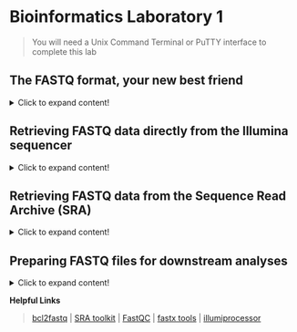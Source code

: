 # Bioinformatics Laboratory 1
>You will need a Unix Command Terminal or PuTTY interface to complete this lab
## The FASTQ format, your new best friend

<details>
  <summary>Click to expand content!</summary>

>NGS files can be rather large and most phylogenetics and populations genetics software packages import Illumina data as FASTQ files. The individual sequences in a FASTQ file are called 'reads'. There can be millions of reads in a single FASTQ file. 

Each DNA sequence in a FASTQ file looks like this: 
```
@M01811:34:000000000-ACGFH:1:1101:10492:1210 1:N:0:15
ACTTGTATTAAGACTAATGTTCATTATTACCCCAACTTCTTTTGAAGCTGGCAAAATTTCAAAAATTATAACACACTCAGAAACTATTTTAATTGCAAAGATGGTTCTGAGAGGCTGCCTTAAATGCAGAGATCTAGCTATCTTTCTTTCTCCCCTCTCTAGGGATTCTTCAGAAGGAGTCAGCAGAACAATGCCTCATATTCCTGCCCAAGGCAGAGAAACTGTTTAATTGACAGAACCAACAGAAATCGCTGCCAACACTGCCGTCTGCAGAAGTGTCTTGCCCTAGGAATGTCTCGAGATGG
+
CCCCCGGGFGGFGGGGGGGCFGGGGGGGGGGGGGGGGGGGGGGDGFGGGGGGGGGGGFGGCFGFGE<EAFGGGGGDFFGFG<FGGFFFGGGGGFFGGGGGGGGFAFFCFGGGGDCGGGGCDFFGGGFC,FFGAF9FFGGGGGGGGGGGGGFGG?FFGGGGGGGGGGGGFGGFFEGF@>EFGGGGGGFGGGGGDG?;DDEFGGGGFGG,@FGFFGG>FGGFGGFG?DGGGFGGFGGGGGGGGFFFFFCFFFDFFFFFFFFFFFFFFFFFFD6@;CFFF=CEEFEFF303,()1;;EECF4)62=A3
```  
The first line provides information from the sequencer (flow cell), the second the inferred DNA sequence, the third a standard +, and the fourth the Phred quality score (Q score). 

Phred Quality Score | Probability of Incorrect Base Call  | Base Call Accuracy
------------ | -------------  | -------------
10 | 1 in 10 | 90%
20 | 1 in 100  | 99%
30 | 1 in 1,000  | 99.9%
40 | 1 in 10,000  | 99.99%
50 | 1 in 100,000  | 99.999%
  
>Note: Depending on the FASTQ file, we will need to figure out what kind of Q-scores we are dealing with. Older Illumina machines used a system called phred-64 scoring whereas newer Illumina (and other sequencing platforms) use phred-33 scoring. Some downstream software packages auto-detect this, but others do not.   

</details>

## Retrieving FASTQ data directly from the Illumina sequencer

<details>
  <summary>Click to expand content!</summary>

>If you are retrieving sequence data directly from the NHM NextSeq or MiSeq, you will need to convert the Illumina Base Call data into the FASTQ format. This can be done using the Illumina program [bcl2fastq](https://emea.support.illumina.com/sequencing/sequencing_software/bcl2fastq-conversion-software.html).

1. First, let's download and install bcl2fastq using conda:
```
conda install -c dranew bcl2fastq  
```   
 
2. Let's check to see if the program installed successfully: 
```
bcl2fastq -h 
``` 
>This should initiate the help screen	
	
3. Illumina datasets can be very large, so for this lab we are going to work with an unpublished dataset of 10 shotgun-sequenced museum specimens (16 GB) which was generated on the NHM Illumina NextSeq 500. The input data we need to run bcl2fastq are:
	* Base call files (*.bcl.gz)
	* Statistics files (*.stats)
	* Filter files (*.filter)
	* Cluster location files (*.locs)
	* RunInfo.xml
	* Configuration files
	* Sample sheet (*.csv)	

4. We will need to make the file called ```SampleSheet.csv``` because it is a configuration file specific to the adapters and indexes we used. It is formatted like this: 
```
[Header]			
IEMFileVersion	4		
Investigator Name	JS		
Experiment Name	JS		
Date	02/04/2019		
Workflow	GenerateFASTQ		
Application	NextSeq FASTQ Only		
Assay	TruSeq LT		
Description	Museum_specimen_data		
Chemistry	Default		
			
[Reads]			
151			
151			
			
[Settings]			
Adapter	AGATCGGAAGAGCACACGTCTGAACTCCAGTCA		
AdapterRead2	AGATCGGAAGAGCGTCGTGTAGGGAAAGAGTGT		
			
[Data]			
Sample_ID	Sample_Name	I7_Index_ID	index
3	3	i3	TTAGGC
4	4	i4	TGACCA
5	5	i5	ACAGTG
6	6	i6	GCCAAT
8	8	i8	ACTTGA
10	10	i10	TAGCTT
12	12	i12	CTTGTA
15	15	i15	ATGTCA
24	24	i24	AGCAGG
27	27	i27	ATTGAG
  
```
>This configuration file will be used by the software to process the Base Call data and transform them into FASTQ data.

5. Now let's run the program:
```
bcl2fastq -i NHM_Illumina_Data -O FASTQ_output_data --barcode-mismatches 1 --no-lane-splitting 
``` 	

	
  
</details>

## Retrieving FASTQ data from the Sequence Read Archive (SRA)

<details>
  <summary>Click to expand content!</summary>

>If you want to obtain previously published data, you will want to use the SRA toolkit from NCBI. 

 1. Download and install the SRA Toolkit from NCBI/Github:
>For Ubuntu (e.g. Franklin@NHM). For other operating systems, visit: [SRA toolkit](https://github.com/ncbi/sra-tools/wiki)    
```
wget http://ftp-trace.ncbi.nlm.nih.gov/sra/sdk/current/sratoolkit.current-ubuntu64.tar.gz  
```
```
tar -xf sratoolkit.current-ubuntu64.tar.gz
```
```
rm sratoolkit.current-ubuntu64.tar.gz
```  
```
cd sratoolkit.current-ubuntu64
```
```
cd bin
```
```
./vdb-config --interactive
```
This will open the SRA configuration. Use the Configuration Guide [here](https://github.com/ncbi/sra-tools/wiki/03.-Quick-Toolkit-Configuration). Then test with the following command:
```
./fastq-dump --stdout -X 2 SRR390728
```
You should see this output:
```
Read 2 spots for SRR390728
Written 2 spots for SRR390728
@SRR390728.1 1 length=72
CATTCTTCACGTAGTTCTCGAGCCTTGGTTTTCAGCGATGGAGAATGACTTTGACAAGCTGAGAGAAGNTNC
+SRR390728.1 1 length=72
;;;;;;;;;;;;;;;;;;;;;;;;;;;9;;665142;;;;;;;;;;;;;;;;;;;;;;;;;;;;;96&&&&(
@SRR390728.2 2 length=72
AAGTAGGTCTCGTCTGTGTTTTCTACGAGCTTGTGTTCCAGCTGACCCACTCCCTGGGTGGGGGGACTGGGT
+SRR390728.2 2 length=72
;;;;;;;;;;;;;;;;;4;;;;3;393.1+4&&5&&;;;;;;;;;;;;;;;;;;;;;<9;<;;;;;464262
```  
  
  2. Download some data using the SRA toolkit. As an example we will use Illumina MiSeq data from an individual of *Cylindrophis* *ruffus* used in Streicher & Wiens [2016](https://www.sciencedirect.com/science/article/abs/pii/S1055790316300495?via%3Dihub):

```
./fasterq-dump SRR3284185
```
  
You shoud see the following output: 
  
```
spots read:     115,128
reads read:     230,256
reads written:  230,256
```
>Read 1 (SRR3284185_1.fastq) and Read 2 (SRR3284185_2.fastq) data are now in your working directory.

</details>


## Preparing FASTQ files for downstream analyses

<details>
  <summary>Click to expand content!</summary>

>There are several things we want to do to a FASTQ file before we analyse it including removing bad quality bases and the adapter contamination we discussed in lecture.     

 1. Let's start by downloading and installing FastQC: 
  
```
wget https://www.bioinformatics.babraham.ac.uk/projects/fastqc/fastqc_v0.11.9.zip
```
```
unzip fastqc_v0.11.9.zip
```  
```  
rm fastqc_v0.11.9.zip
``` 
```
cd FastQC 
```  
```
chmod 755 fastqc
``` 

 2. Let's use the MiSeq files from *Cylindrophis* *ruffus* we downloaded from the SRA as example data. First, let's navigate to the SRA toolkit ```bin``` directory. Then determine the $PATH:
  
```
pwd  
```  
Your directory structure will differ from mine based on your user name. On Franklin, mine is: 
```
/home/jefs/NGS_course/sratoolkit.2.11.0-ubuntu64/bin  
```
```  
mv SRR3284185_1.fastq /home/jefs/NGS_course/FastQC
```
```  
mv SRR3284185_2.fastq /home/jefs/NGS_course/FastQC
```    
Now that both of the FASTQ files have been moved. Let's navigate to the FastQC directory. Once in the FastQC directory, run the following command:
```
./fastqc SRR3284185_1.fastq SRR3284185_2.fastq  
```  
This will produce several output files. If not working locally, you can use WinSCP to access the HTML output. There are also copies in the [Example Files](https://github.com/nhm-herpetology/museum-NGS-training/tree/main/Unit_01/Bioinformatics_Lab/Example_Files) directory. The FastQC summaries let us see that quality decreases (as expected) near the end of the sequences: around 185 bp in Read 1 and 135 bp in Read 2. They also reveal that adapter contamination is present in >10% of the sequences near the end of the sequence. 

3. Let's copy the FASTQ files to a new directory for cleaning and processing:
```
cp SRR3284185_1.fastq /home/jefs/NGS_course/Data/raw-fastq
```  
```
cp SRR3284185_2.fastq /home/jefs/NGS_course/Data/raw-fastq
```  
  
Now navigate to the 'Data/raw-fastq' directory. Let's prepare the files for cleaning by renaming them and compressing them: 
```
mv SRR3284185_1.fastq SRR3284185_S1_L001_R1_001.fastq
```  
```
mv SRR3284185_2.fastq SRR3284185_S1_L001_R2_001.fastq
``` 
```
gzip SRR3284185_S1_L001_R1_001.fastq
```  
```
gzip SRR3284185_S1_L001_R2_001.fastq
``` 
  
We want to remove low quality bases and adapter contamination and we can do both of those things using [Illumiprocessor](https://github.com/faircloth-lab/illumiprocessor) 
  
4. To use Illumiprocessor we need to install phyluce which requires miniconda for installation. On Franklin or Crop Diversity Cluster we just need to type:

```
install-conda
```  

4. Install phyluce (instructions here for Linux version, other versions available [here](https://github.com/faircloth-lab/phyluce/releases)): 

```
wget https://raw.githubusercontent.com/faircloth-lab/phyluce/v1.7.1/distrib/phyluce-1.7.1-py36-Linux-conda.yml
``` 
```  
conda env create -n phyluce-1.7.1 --file phyluce-1.7.1-py36-Linux-conda.yml
```   
>Dependencies and Illumiprocessor are now installed
  
5. Activate phyluce
 ```  
  conda activate phyluce-1.7.1
 ``` 
6. To use Illumiprocessor, a congiguration file is needed. The configuration file looks like this:

```
[adapters]
i7:AGATCGGAAGAGCACACGTCTGAACTCCAGTCAC*ATCTCGTATGCCGTCTTCTGCTTG
i5:AGATCGGAAGAGCGTCGTGTAGGGAAAGAGTGTAGATCTCGGTGGTCGCCGTATCATT

[tag sequences]  
INDEX-16:CCGTCCCG

  
[tag map]
SRR3284185_S1:INDEX-16

  
[names]
SRR3284185_S1:Cylindrophis_ruffus_FMNH_258674
  
```
The different sections of the configuration file are (1) the adapter section which identifies the universal adapter sequences (in our case these are i5 and i7 Illumina TruSeq adapters), (2) the tag sequences are the unique barcodes for each sample, (3) the tag map is used to name output files, and (4) the name of the sample that we want to be used in downstream analyses. 

7. To make the configuration text file let's use the command line: 
 
 ```  
  cat > illumiprocessor.conf
 ```   
 Now paste the configuration text (from Step 6) into your terminal and then press CTRL + SHIFT + D. 
 
8. We are now ready to run Illumiprocessor to trim low quality bases + remove adapter contamiantion: 
 ```   
illumiprocessor \
    --input raw-fastq/ \
    --output clean-fastq \
    --config illumiprocessor.conf \
    --cores 1  
 ```    

9. Now let's navigate to the cleaned read directory and examine the stats:
  
```  
cd clean-fastq
```  
```  
cd Cylindrophis_ruffus_FMNH_258674
```
```  
cd stats
```
When we look at the summary statistics file using the ```cat``` command, we should see something like the following output: 
  
```
TrimmomaticPE: Started with arguments:
 -phred33 /home/jefs/NGS_course/Data/clean-fastq/Cylindrophis_ruffus_FMNH_258674/raw-reads/Cylindrophis_ruffus_FMNH_258674-READ1.fastq.gz /home/jefs/NGS_course/Data/clean-fastq/Cylindrophis_ruffus_FMNH_258674/raw-reads/Cylindrophis_ruffus_FMNH_258674-READ2.fastq.gz /home/jefs/NGS_course/Data/clean-fastq/Cylindrophis_ruffus_FMNH_258674/split-adapter-quality-trimmed/Cylindrophis_ruffus_FMNH_258674-READ1.fastq.gz /home/jefs/NGS_course/Data/clean-fastq/Cylindrophis_ruffus_FMNH_258674/split-adapter-quality-trimmed/Cylindrophis_ruffus_FMNH_258674-READ1-single.fastq.gz /home/jefs/NGS_course/Data/clean-fastq/Cylindrophis_ruffus_FMNH_258674/split-adapter-quality-trimmed/Cylindrophis_ruffus_FMNH_258674-READ2.fastq.gz /home/jefs/NGS_course/Data/clean-fastq/Cylindrophis_ruffus_FMNH_258674/split-adapter-quality-trimmed/Cylindrophis_ruffus_FMNH_258674-READ2-single.fastq.gz ILLUMINACLIP:/home/jefs/NGS_course/Data/clean-fastq/Cylindrophis_ruffus_FMNH_258674/adapters.fasta:2:30:10 LEADING:5 TRAILING:15 SLIDINGWINDOW:4:15 MINLEN:40
Using Long Clipping Sequence: 'AGATCGGAAGAGCGTCGTGTAGGGAAAGAGTGTAGATCTCGGTGGTCGCCGTATCATT'
Using Long Clipping Sequence: 'AGATCGGAAGAGCACACGTCTGAACTCCAGTCACCCGTCCCGATCTCGTATGCCGTCTTCTGCTTG'
ILLUMINACLIP: Using 0 prefix pairs, 2 forward/reverse sequences, 0 forward only sequences, 0 reverse only sequences
Input Read Pairs: 115128 Both Surviving: 106854 (92.81%) Forward Only Surviving: 7653 (6.65%) Reverse Only Surviving: 334 (0.29%) Dropped: 287 (0.25%)
TrimmomaticPE: Completed successfully
```  

We can see that Illumiprocessor dropped about 8% of the read pairs. Let's now have a look at the cleaned output files:
```  
cd ..  
```
```
cd split-adapter-quality-trimmed  
```
There will be three sets of fastq.gz files present: 
```  
Cylindrophis_ruffus_FMNH_258674-READ1.fastq.gz
Cylindrophis_ruffus_FMNH_258674-READ2.fastq.gz
Cylindrophis_ruffus_FMNH_258674-READ-singleton.fastq.gz
```  

In addition to retaining paired-end reads, Illumiprocessor also keeps 'singleton' reads that can be used to maximize coverage for *de novo* assembly. 

10. Let's use FASTQC to see how the cleaned FASTQ.GZ files compare to the raw FASTQ files.   

```
cp Cylindrophis_ruffus_FMNH_258674-READ1.fastq.gz /home/jefs/NGS_course/FastQC
```  
```
cp Cylindrophis_ruffus_FMNH_258674-READ2.fastq.gz /home/jefs/NGS_course/FastQC
```    
Now navigate to your FASTQC directory. 
```
./fastqc Cylindrophis_ruffus_FMNH_258674-READ1.fastq.gz Cylindrophis_ruffus_FMNH_258674-READ2.fastq.gz  
```
This will produce output files as we saw in Step 2. There are also copies in the [Example Files](https://github.com/nhm-herpetology/museum-NGS-training/tree/main/Unit_01/Bioinformatics_Lab/Example_Files) directory. You can see from the resulting HTML output that the cleaning has improved the quality and adapter content of the read sets. Much better!  

>The cleaned FASTQ.GZ files are now ready for use in a variety of downstream applications. We will learn how to use them for *de novo* assembly and read mapping in [Unit 2](https://github.com/nhm-herpetology/museum-NGS-training/tree/main/Unit_02/Bioinformatics_Lab).  
  
</details>

**Helpful Links** 
>[bcl2fastq](https://emea.support.illumina.com/sequencing/sequencing_software/bcl2fastq-conversion-software.html) | [SRA toolkit](https://github.com/ncbi/sra-tools/wiki) | 
[FastQC](https://www.bioinformatics.babraham.ac.uk/projects/fastqc/) | [fastx tools](http://hannonlab.cshl.edu/fastx_toolkit/) | [illumiprocessor](https://illumiprocessor.readthedocs.io/en/latest/)
